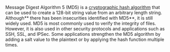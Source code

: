 Message Digest Algorithm 5 (MD5) is a [cryptographic hash algorithm](https://www.sciencedirect.com/topics/computer-science/cryptographic-hash-algorithm "Learn more about Cryptographic Hash Algorithm from ScienceDirect's AI-generated Topic Pages") that can be used to create a 128-bit string value from an arbitrary length string. Although** there has been insecurities identified with MD5**, it is still widely used. MD5 is most commonly used to verify the integrity of files. However, it is also used in other security protocols and applications such as SSH, SSL, and IPSec. Some applications strengthen the MD5 algorithm by adding a salt value to the plaintext or by applying the hash function multiple times.